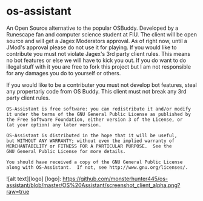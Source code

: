 # os-assistant
An Open Source alternative to the popular OSBuddy. Developed by a Runescape fan and computer science student at FIU. The client will be open source and will get a Jagex Moderators approval. As of right now, until a JMod's approval please do not use it for playing. If you would like to contribute you must not violate Jagex's 3rd party client rules. This means no bot features or else we will have to kick you out. If you do want to do illegal stuff with it you are free to fork this project but I am not responsible for any damages you do to yourself or others.

If you would like to be a contributer you must not develop bot features, steal any propertariy code from OS Buddy. This client must not break any 3rd party client rules.

    OS-Assistant is free software: you can redistribute it and/or modify
    it under the terms of the GNU General Public License as published by
    the Free Software Foundation, either version 3 of the License, or
    (at your option) any later version.

    OS-Assistant is distributed in the hope that it will be useful,
    but WITHOUT ANY WARRANTY; without even the implied warranty of
    MERCHANTABILITY or FITNESS FOR A PARTICULAR PURPOSE.  See the
    GNU General Public License for more details.

    You should have received a copy of the GNU General Public License
    along with OS-Assistant.  If not, see http://www.gnu.org/licenses/.


![alt text][logo]
[logo]: https://github.com/monsterhunter445/os-assistant/blob/master/OS%20Assistant/screenshot_client_alpha.png?raw=true




